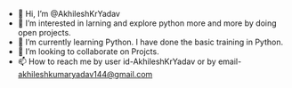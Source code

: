 - 👋 Hi, I’m @AkhileshKrYadav
- 👀 I’m interested in larning and explore python more and more by doing open projects.
- 🌱 I’m currently learning Python. I have done the basic training in Python.
- 💞️ I’m looking to collaborate on Projcts.
- 📫 How to reach me by user id-AkhileshKrYadav or by email- akhileshkumaryadav144@gmail.com

<!---
AkhileshKrYadav/AkhileshKrYadav is a ✨ special ✨ repository because its `README.md` (this file) appears on your GitHub profile.
You can click the Preview link to take a look at your changes.
--->
